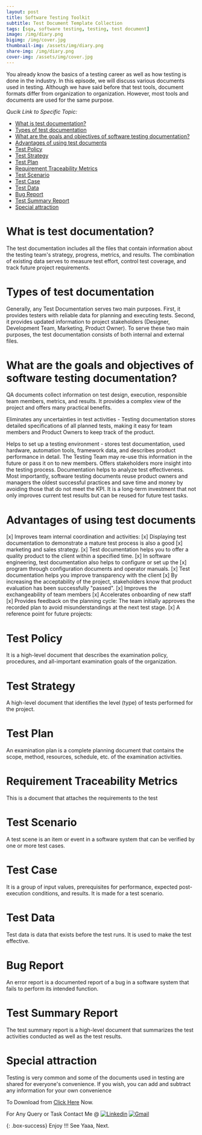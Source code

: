 ```yaml
---
layout: post
title: Software Testing Toolkit
subtitle: Test Document Template Collection
tags: [sqa, software testing, testing, test document]
image: /img/diary.png
bigimg: /img/cover.jpg
thumbnail-img: /assets/img/diary.png
share-img: /img/diary.png
cover-img: /assets/img/cover.jpg
---
```


You already know the basics of a testing career as well as how testing is done in the industry. In this episode, we will discuss various documents used in testing. Although we have said before that test tools, document formats differ from organization to organization. However, most tools and documents are used for the same purpose.

_Qucik Link to Specific Topic:_

- [What is test documentation?](#what-is-test-documentation)
- [Types of test documentation](#types-of-test-documentation)
- [What are the goals and objectives of software testing documentation?](#what-are-the-goals-and-objectives-of-software-testing-documentation)
- [Advantages of using test documents](#advantages-of-using-test-documents)
- [Test Policy](#test-policy)
- [Test Strategy](#test-strategy)
- [Test Plan](#test-plan)
- [Requirement Traceability Metrics](#requirement-traceability-metrics)
- [Test Scenario](#test-scenario)
- [Test Case](#test-case)
- [Test Data](#test-data)
- [Bug Report](#bug-report)
- [Test Summary Report](#test-summary-report)
- [Special attraction](#special-attraction)

# What is test documentation?

The test documentation includes all the files that contain information about the testing team's strategy, progress, metrics, and results. The combination of existing data serves to measure test effort, control test coverage, and track future project requirements.

# Types of test documentation

Generally, any Test Documentation serves two main purposes. First, it provides testers with reliable data for planning and executing tests. Second, it provides updated information to project stakeholders (Designer, Development Team, Marketing, Product Owner). To serve these two main purposes, the test documentation consists of both internal and external files.

# What are the goals and objectives of software testing documentation?

QA documents collect information on test design, execution, responsible team members, metrics, and results. It provides a complex view of the project and offers many practical benefits.

Eliminates any uncertainties in test activities - Testing documentation stores detailed specifications of all planned tests, making it easy for team members and Product Owners to keep track of the product.

Helps to set up a testing environment - stores test documentation, used hardware, automation tools, framework data, and describes product performance in detail. The Testing Team may re-use this information in the future or pass it on to new members.
Offers stakeholders more insight into the testing process.
Documentation helps to analyze test effectiveness.
Most importantly, software testing documents reuse product owners and managers the oldest successful practices and save time and money by avoiding those that do not meet the KPI. It is a long-term investment that not only improves current test results but can be reused for future test tasks.

# Advantages of using test documents

[x] Improves team internal coordination and activities:
[x] Displaying test documentation to demonstrate a mature test process is also a good [x] marketing and sales strategy.
[x] Test documentation helps you to offer a quality product to the client within a specified time.
[x] In software engineering, test documentation also helps to configure or set up the [x] program through configuration documents and operator manuals.
[x] Test documentation helps you improve transparency with the client
[x] By increasing the acceptability of the project, stakeholders know that product evaluation has been successfully "passed".
[x] Improves the exchangeability of team members
[x] Accelerates onboarding of new staff
[x] Provides feedback on the planning cycle: The team initially approves the recorded plan to avoid misunderstandings at the next test stage.
[x] A reference point for future projects:

# Test Policy

It is a high-level document that describes the examination policy, procedures, and all-important examination goals of the organization.

# Test Strategy

A high-level document that identifies the level (type) of tests performed for the project.

# Test Plan

An examination plan is a complete planning document that contains the scope, method, resources, schedule, etc. of the examination activities.

# Requirement Traceability Metrics

This is a document that attaches the requirements to the test

# Test Scenario

A test scene is an item or event in a software system that can be verified by one or more test cases.

# Test Case

It is a group of input values, prerequisites for performance, expected post-execution conditions, and results. It is made for a test scenario.

# Test Data

Test data is data that exists before the test runs. It is used to make the test effective.

# Bug Report

An error report is a documented report of a bug in a software system that fails to perform its intended function.

# Test Summary Report

The test summary report is a high-level document that summarizes the test activities conducted as well as the test results.

# Special attraction

Testing is very common and some of the documents used in testing are shared for everyone's convenience. If you wish, you can add and subtract any information for your own convenience

To Download from [Click Here](https://drive.google.com/drive/u/1/folders/1cklamhzSsInYoU-53bZ2x2kDMz_XUtcd/ "Link") Now.



For Any Query or Task Contact Me @
[![Linkedin](https://img.shields.io/badge/-LinkedIn-blue?style=flat&logo=Linkedin&logoColor=white)](https://www.linkedin.com/in/rafayet13/)
[![Gmail](https://img.shields.io/badge/-Gmail-c14438?style=flat&logo=Gmail&logoColor=white)](mailto:rafayet13@gmail.com)




{: .box-success}
Enjoy !!!
See Yaaa, Next.
